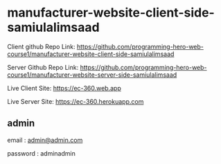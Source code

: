 # manufacturer-website-client-side-samiulalimsaad

Client github Repo Link: <https://github.com/programming-hero-web-course1/manufacturer-website-client-side-samiulalimsaad>

Server Github Repo Link:
<https://github.com/programming-hero-web-course1/manufacturer-website-server-side-samiulalimsaad>

Live Client Site: <https://ec-360.web.app>

Live Server Site: <https://ec-360.herokuapp.com>

## admin

email : admin@admin.com

password : adminadmin
